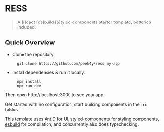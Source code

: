 # RESS
> A [r]eact [es]build [s]tyled-components starter template, batteries included.

## Quick Overview

- Clone the repository.
  ```
    git clone https://github.com/peek4y/ress my-app
  ```
- Install dependencies & run it locally.
  ```shell
    npm install
    npm run dev
  ```

Then open http://localhost:3000 to see your app.

Get started with no configuration, start building components in the `src` folder.

This template uses [Ant.D](https://ant.design/) for UI, [styled-components](https://styled-components.com/) for styling components, [esbuild](https://esbuild.github.io/) for compilation, and concurrently also does typechecking.
